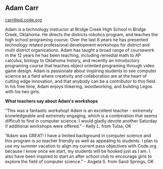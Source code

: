 ## Adam Carr

[carr@pd.code.org](mailto:carr@pd.code.org)

Adam is a technology instructor at Bridge Creek High School in Bridge Creek, Oklahoma. He directs the districts robotics program, and teaches the high school programing course. Over the last 8 years he has presented technology related professional development workshops for district and multi district organizations. Adam has taught a broad range of coursework in the 12 years he has been teaching, including remedial math to AP calculus, biology to Oklahoma history, and recently an introductory programing course that teaches object oriented programing through video game design. Adam is passionate about inspiring students to see computer science as a field where creativity and collaboration are at the heart of cutting edge innovation, and that anybody can be a contributor to this field. In his free time, Adam enjoys tinkering, woodworking, and building Legos with his two girls.

**What teachers say about Adam's workshops**

“This was a fantastic workshop! Adam is an excellent teacher - extremely knowledgeable and extremely engaging, which is a combination that seems difficult to find in computer science. I would gladly devote another Saturday if additional workshops were offered.” - Kelly L. from Tulsa, OK

“Adam was GREAT! I have a limited background in computer science and this program is so teacher friendly as well as appealing to students. I plan to use my summer vacation to align my current pass objectives with Code.org because I know once we start, my students will be hooked just as I am. I also have been inspired to start an after school club to encourage girls to explore the field of computer science.” - Angela S. from Sand Springs, OK

